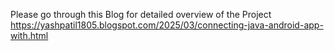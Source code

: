 Please go through this Blog for detailed overview of the Project
https://yashpatil1805.blogspot.com/2025/03/connecting-java-android-app-with.html
